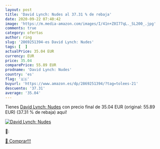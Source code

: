 ```yaml
---
layout: post
title: 'David Lynch: Nudes al 37.31 % de rebaja'
date: 2020-09-22 07:40:42
image: 'https://m.media-amazon.com/images/I/41n+Z0I77qL._SL200_.jpg'
comments: true
category: ofertas
author: ring
slug: '2869251394-es David Lynch: Nudes'
tags: [  ]
actualPrice: 35.04 EUR
currency: EUR
price: 35.04
comparePrice: 55.89 EUR
prodname: 'David Lynch: Nudes'
country: 'es'
flag: '🇪🇸'
buyurl: 'https://www.amazon.es/dp/2869251394/?tag=tolees-21'
descuento: '37.31'
average: '35.04'
---
```


Tienes [David Lynch: Nudes](https://www.amazon.es/dp/2869251394/?tag=tolees-21) con precio final de  35.04 EUR (original: 55.89 EUR) (37.31 %  de rebaja) aqui!

[![David Lynch: Nudes](https://m.media-amazon.com/images/I/41n+Z0I77qL._SL200_.jpg)](https://www.amazon.es/dp/2869251394/?tag=tolees-21)

🔎:


[🛒 Comprar!!!](https://www.amazon.es/dp/2869251394/?tag=tolees-21)
